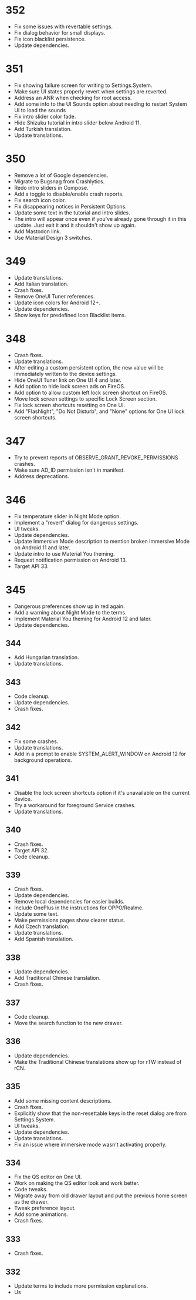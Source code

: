 # 352
- Fix some issues with revertable settings.
- Fix dialog behavior for small displays.
- Fix icon blacklist persistence.
- Update dependencies.

# 351
- Fix showing failure screen for writing to Settings.System.
- Make sure UI states properly revert when settings are reverted.
- Address an ANR when checking for root access.
- Add some info to the UI Sounds option about needing to restart System UI to load the sounds
- Fix intro slider color fade.
- Hide Shizuku tutorial in intro slider below Android 11.
- Add Turkish translation.
- Update translations.

# 350
- Remove a lot of Google dependencies.
- Migrate to Bugsnag from Crashlytics.
- Redo intro sliders in Compose.
- Add a toggle to disable/enable crash reports.
- Fix search icon color.
- Fix disappearing notices in Persistent Options.
- Update some text in the tutorial and intro slides.
- The intro will appear once even if you've already gone through it in this update. Just exit it and it shouldn't show up again.
- Add Mastodon link.
- Use Material Design 3 switches.

# 349
- Update translations.
- Add Italian translation.
- Crash fixes.
- Remove OneUI Tuner references.
- Update icon colors for Android 12+.
- Update dependencies.
- Show keys for predefined Icon Blacklist items.

# 348
- Crash fixes.
- Update translations.
- After editing a custom persistent option, the new value will be immediately written to the device settings.
- Hide OneUI Tuner link on One UI 4 and later.
- Add option to hide lock screen ads on FireOS.
- Add option to allow custom left lock screen shortcut on FireOS.
- Move lock screen settings to specific Lock Screen section.
- Fix lock screen shortcuts resetting on One UI.
- Add "Flashlight", "Do Not Disturb", and "None" options for One UI lock screen shortcuts.

# 347
- Try to prevent reports of OBSERVE_GRANT_REVOKE_PERMISSIONS crashes.
- Make sure AD_ID permission isn't in manifest.
- Address deprecations.

# 346
- Fix temperature slider in Night Mode option.
- Implement a "revert" dialog for dangerous settings.
- UI tweaks.
- Update dependencies.
- Update Immersive Mode description to mention broken Immersive Mode on Android 11 and later.
- Update intro to use Material You theming.
- Request notification permission on Android 13.
- Target API 33.

# 345
- Dangerous preferences show up in red again.
- Add a warning about Night Mode to the terms.
- Implement Material You theming for Android 12 and later.
- Update dependencies.

## 344
- Add Hungarian translation.
- Update translations.

## 343
- Code cleanup.
- Update dependencies.
- Crash fixes.

## 342
- Fix some crashes.
- Update translations.
- Add in a prompt to enable SYSTEM_ALERT_WINDOW on Android 12 for background operations.

## 341
- Disable the lock screen shortcuts option if it's unavailable on the current device.
- Try a workaround for foreground Service crashes.
- Update translations.

## 340
- Crash fixes.
- Target API 32.
- Code cleanup.

## 339
- Crash fixes.
- Update dependencies.
- Remove local dependencies for easier builds.
- Include OnePlus in the instructions for OPPO/Realme.
- Update some text.
- Make permissions pages show clearer status.
- Add Czech translation.
- Update translations.
- Add Spanish translation.

## 338
- Update dependencies.
- Add Traditional Chinese translation.
- Crash fixes.

## 337
- Code cleanup.
- Move the search function to the new drawer.

## 336
- Update dependencies.
- Make the Traditional Chinese translations show up for rTW instead of rCN.

## 335
- Add some missing content descriptions.
- Crash fixes.
- Explicitly show that the non-resettable keys in the reset dialog are from Settings.System.
- UI tweaks.
- Update dependencies.
- Update translations.
- Fix an issue where immersive mode wasn't activating properly.

## 334
- Fix the QS editor on One UI.
- Work on making the QS editor look and work better.
- Code tweaks.
- Migrate away from old drawer layout and put the previous home screen as the drawer.
- Tweak preference layout.
- Add some animations.
- Crash fixes.

## 333
- Crash fixes.

## 332
- Update terms to include more permission explanations.
- Us